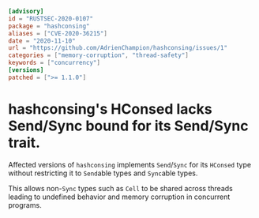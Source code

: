 ```toml
[advisory]
id = "RUSTSEC-2020-0107"
package = "hashconsing"
aliases = ["CVE-2020-36215"]
date = "2020-11-10"
url = "https://github.com/AdrienChampion/hashconsing/issues/1"
categories = ["memory-corruption", "thread-safety"]
keywords = ["concurrency"]
[versions]
patched = [">= 1.1.0"]
```

# hashconsing's HConsed lacks Send/Sync bound for its Send/Sync trait.

Affected versions of `hashconsing` implements `Send`/`Sync` for its `HConsed` type without restricting it to `Send`able types and `Sync`able types.

This allows non-`Sync` types such as `Cell` to be shared across threads leading to undefined behavior and memory corruption in concurrent programs.
